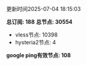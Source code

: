 更新时间2025-07-04 18:15:03

**总订阅: 188**
**总节点: 30554**
- vless节点: 10398
- hysteria2节点: 4

**google ping有效节点: 108**
